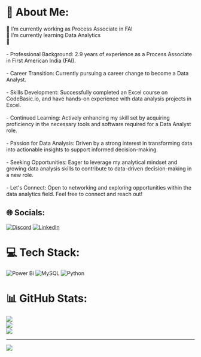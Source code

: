 # 💫 About Me:
🔭 I’m currently working as Process Associate in FAI<br>🌱 I’m currently learning Data Analytics<br>
💬 <br> <br>- Professional Background: 2.9 years of experience as a Process Associate in First American India (FAI).<br><br>- Career Transition: Currently pursuing a career change to become a Data Analyst.<br><br>- Skills Development: Successfully completed an Excel course on CodeBasic.io, and have hands-on experience with data analysis projects in Excel.<br><br>- Continued Learning: Actively enhancing my skill set by acquiring proficiency in the necessary tools and software required for a Data Analyst role.<br><br>- Passion for Data Analysis: Driven by a strong interest in transforming data into actionable insights to support informed decision-making.<br><br>- Seeking Opportunities: Eager to leverage my analytical mindset and growing data analysis skills to contribute to data-driven decision-making in a new role.<br><br>- Let's Connect: Open to networking and exploring opportunities within the data analytics field. Feel free to connect and reach out!<br>


## 🌐 Socials:
[![Discord](https://img.shields.io/badge/Discord-%237289DA.svg?logo=discord&logoColor=white)](https://discord.gg/vignesh_srinivasan) [![LinkedIn](https://img.shields.io/badge/LinkedIn-%230077B5.svg?logo=linkedin&logoColor=white)](https://linkedin.com/in/www.linkedin.com/in/vigneshsrinivasan27) 

# 💻 Tech Stack:
![Power Bi](https://img.shields.io/badge/power_bi-F2C811?style=for-the-badge&logo=powerbi&logoColor=black) ![MySQL](https://img.shields.io/badge/mysql-%2300000f.svg?style=for-the-badge&logo=mysql&logoColor=white) ![Python](https://img.shields.io/badge/python-3670A0?style=for-the-badge&logo=python&logoColor=ffdd54)
# 📊 GitHub Stats:
![](https://github-readme-stats.vercel.app/api?username=VigneshSrinivasan44&theme=swift&hide_border=false&include_all_commits=true&count_private=true)<br/>
![](https://github-readme-streak-stats.herokuapp.com/?user=VigneshSrinivasan44&theme=swift&hide_border=false)<br/>
![](https://github-readme-stats.vercel.app/api/top-langs/?username=VigneshSrinivasan44&theme=swift&hide_border=false&include_all_commits=true&count_private=true&layout=compact)

---
[![](https://visitcount.itsvg.in/api?id=VigneshSrinivasan44&icon=5&color=12)](https://visitcount.itsvg.in)

<!-- Proudly created with GPRM ( https://gprm.itsvg.in ) -->

